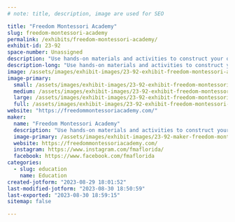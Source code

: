 ```yaml
---
# note: title, description, image are used for SEO

title: "Freedom Montessori Academy"
slug: freedom-montessori-academy
permalink: /exhibits/freedom-montessori-academy/
exhibit-id: 23-92
space-number: Unassigned
description: "Use hands-on materials and activities to construct your own knowledge. Make and take activities!"
description-long: "Use hands-on materials and activities to construct your own knowledge. These nature-based and physical materials help students of all ages make scientific, mathematical, and historical connections to knowledge. Stop by the Freedom Montessori Booth/classroom to use the materials and build your knowledge. Homeschoolers across Florida are enjoying these materials and lessons. We have a make-and-take area! "
image: /assets/images/exhibit-images/23-92-exhibit-freedom-montessori-academy-43-331914000-1954582848213691-3220921471119296502-n-4881-large.jpg
image-primary: 
  small: /assets/images/exhibit-images/23-92-exhibit-freedom-montessori-academy-43-331914000-1954582848213691-3220921471119296502-n-4881-small.jpg
  medium: /assets/images/exhibit-images/23-92-exhibit-freedom-montessori-academy-43-331914000-1954582848213691-3220921471119296502-n-4881-medium.jpg
  large: /assets/images/exhibit-images/23-92-exhibit-freedom-montessori-academy-43-331914000-1954582848213691-3220921471119296502-n-4881-large.jpg
  full: /assets/images/exhibit-images/23-92-exhibit-freedom-montessori-academy-43-331914000-1954582848213691-3220921471119296502-n-4881-full.jpg
website: "https://freedommontessoriacademy.com/"
maker: 
  name: "Freedom Montessori Academy"
  description: "Use hands-on materials and activities to construct your own knowledge. These nature-based and physical materials help students of all ages make scientific, mathematical, and historical connections to knowledge. Stop by the Freedom Montessori Booth/classroom to use the materials and build your knowledge. Homeschoolers across Florida are enjoying these materials and lessons. We have a make-and-take area! "
  image-primary: /assets/images/exhibit-images/23-92-maker-freedom-montessori-academy-331914000-1954582848213691-3220921471119296502-n-medium.jpg
  website: https://freedommontessoriacademy.com/
  instagram: https://www.instagram.com/fmaflorida/
  facebook: https://www.facebook.com/fmaflorida
categories: 
  - slug: education
    name: Education
created-jotform: "2023-08-29 18:01:52"
last-modified-jotform: "2023-08-30 18:50:59"
last-exported: "2023-08-30 18:59:15"
sitemap: false

---
```

